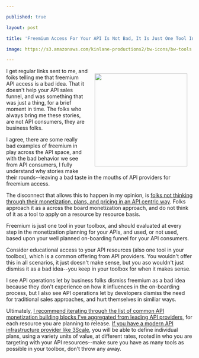 ---
published: true
layout: post
title: 'Freemium Access For Your API Is Not Bad, It Is Just One Tool In Your Providers Toolbox'
image: https://s3.amazonaws.com/kinlane-productions2/bw-icons/bw-tools.png
---

<p><img style="padding: 15px;" src="https://s3.amazonaws.com/kinlane-productions2/bw-icons/bw-tools.png" alt="" width="250" align="right" />
<p>I get regular links sent to me, and foiks telling me that freemium API access is a bad idea. That it doesn't help your API sales funnel, and was something that was just a thing, for a brief moment in time. The folks who always bring me these stories, are not API consumers, they are business folks.&nbsp;
<p>I agree, there are some really bad examples of freemium in play across the API space, and with the bad behavior we see from API consumers, I fully understand why stories make their rounds--leaving a bad taste in the mouths of API providers for freemium access.
<p>The disconnect that allows this to happen in my opinion, is <a href="http://apievangelist.com/2015/11/30/how-do-i-price-my-api-resources/">folks not thinking through their monetization, plans, and pricing in an API centric way</a>. Folks approach it as a across the board monetization approach, and do not think of it as a tool to apply on a resource by resource basis.&nbsp;
<p>Freemium is just one tool in your toolbox, and should evaluated at every step in the monetization planning for your APIs, and used, or not used, based upon your well planned on-boarding funnel for your API consumers.
<p>Consider educational access to your API resources (also one tool in your toolbox), which is a common offering from API providers. You wouldn't offer this in all scenarios, it just doesn't make sense, but you aso wouldn't just dismiss it as a bad idea--you keep in your toolbox for when it makes sense.
<p>I see API operations let by business folks dismiss freemium as a bad idea because they don't experience on how it influences in the on-boarding process, but I also see API operations let by developers dismiss the need for traditional sales approaches, and hurt themselves in similiar ways.
<p>Ultimately, <a href="http://monetization.apievangelist.com/building-blocks.html">I recommend iterating through the list of common API monetization building blocks I've aggregated from leading API providers,</a> for each resource you are planning to release. <a href="http://apis.how/ake3nxbapm">If you have a modern API infrastructure provider like 3Scale</a>, you will be able to define individual plans, using a variety units of value, at different rates, rooted in who you are targeting with your API resources--make sure you have as many tools as possible in your toolbox, don't throw any away.

